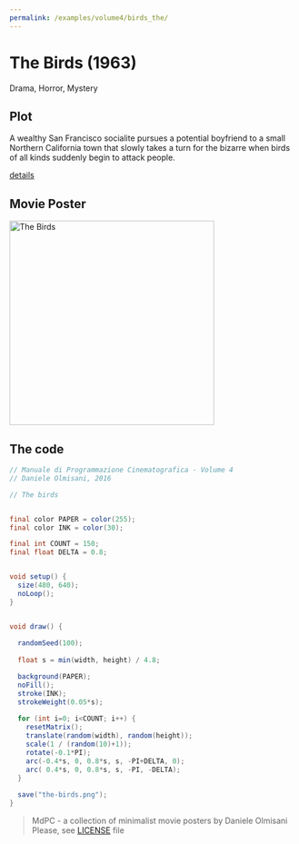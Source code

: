 ```yaml
---
permalink: /examples/volume4/birds_the/
---
```

# The Birds (1963)

Drama, Horror, Mystery

## Plot
A wealthy San Francisco socialite pursues a potential boyfriend to a small Northern California town that slowly takes a turn for the bizarre when birds of all kinds suddenly begin to attack people.

[details](https://www.imdb.com/title/tt0056869/)

## Movie Poster
<img src="the-birds.png"  width="360px" title="The Birds">


## The code
```java
// Manuale di Programmazione Cinematografica - Volume 4
// Daniele Olmisani, 2016

// The birds


final color PAPER = color(255);
final color INK = color(30);

final int COUNT = 150;
final float DELTA = 0.8;


void setup() {
  size(480, 640);
  noLoop();
}


void draw() {
  
  randomSeed(100);
  
  float s = min(width, height) / 4.8;

  background(PAPER);
  noFill();
  stroke(INK);
  strokeWeight(0.05*s);
  
  for (int i=0; i<COUNT; i++) {
    resetMatrix();
    translate(random(width), random(height));
    scale(1 / (random(10)+1));
    rotate(-0.1*PI);
    arc(-0.4*s, 0, 0.8*s, s, -PI+DELTA, 0);
    arc( 0.4*s, 0, 0.8*s, s, -PI, -DELTA);
  }
  
  save("the-birds.png");
}
```

> MdPC - a collection of minimalist movie posters
> by Daniele Olmisani
> Please, see [LICENSE](../../../LICENSE) file
